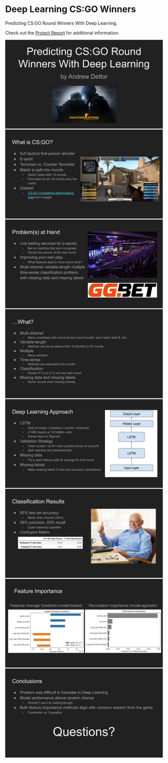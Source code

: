 # Deep Learning CS:GO Winners
Predicting CS:GO Round Winners With Deep Learning.

Check out the [Project Report](https://github.com/AndrewDettor/Deep-Learning-CSGO-Winners/blob/main/ProjectReport.pdf) for additional information.

![1](https://github.com/AndrewDettor/Deep-Learning-CSGO-Winners/blob/main/Presentation/csgo%20pres-1.jpg)
![2](https://github.com/AndrewDettor/Deep-Learning-CSGO-Winners/blob/main/Presentation/csgo%20pres-2.jpg)
![3](https://github.com/AndrewDettor/Deep-Learning-CSGO-Winners/blob/main/Presentation/csgo%20pres-3.jpg)
![4](https://github.com/AndrewDettor/Deep-Learning-CSGO-Winners/blob/main/Presentation/csgo%20pres-4.jpg)
![5](https://github.com/AndrewDettor/Deep-Learning-CSGO-Winners/blob/main/Presentation/csgo%20pres-5.jpg)
![6](https://github.com/AndrewDettor/Deep-Learning-CSGO-Winners/blob/main/Presentation/csgo%20pres-6.jpg)
![7](https://github.com/AndrewDettor/Deep-Learning-CSGO-Winners/blob/main/Presentation/csgo%20pres-7.jpg)
![8](https://github.com/AndrewDettor/Deep-Learning-CSGO-Winners/blob/main/Presentation/csgo%20pres-8.jpg)

